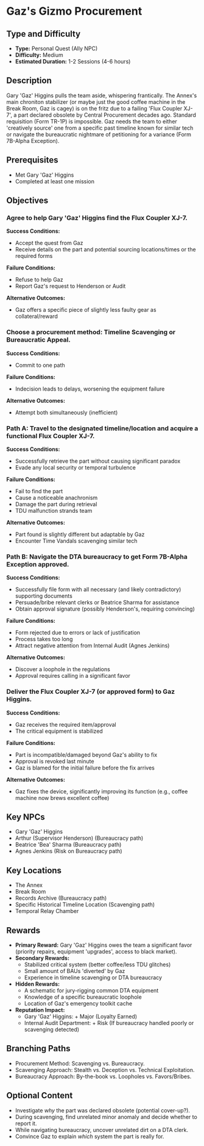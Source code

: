 # Gaz's Gizmo Procurement

## Type and Difficulty
- **Type:** Personal Quest (Ally NPC)
- **Difficulty:** Medium
- **Estimated Duration:** 1-2 Sessions (4-6 hours)

## Description
Gary 'Gaz' Higgins pulls the team aside, whispering frantically. The Annex's main chroniton stabilizer (or maybe just the good coffee machine in the Break Room, Gaz is cagey) is on the fritz due to a failing 'Flux Coupler XJ-7', a part declared obsolete by Central Procurement decades ago. Standard requisition (Form TR-1P) is impossible. Gaz needs the team to either 'creatively source' one from a specific past timeline known for similar tech or navigate the bureaucratic nightmare of petitioning for a variance (Form 7B-Alpha Exception).

## Prerequisites
- Met Gary 'Gaz' Higgins
- Completed at least one mission

## Objectives
### Agree to help Gary 'Gaz' Higgins find the Flux Coupler XJ-7.

**Success Conditions:**
- Accept the quest from Gaz
- Receive details on the part and potential sourcing locations/times or the required forms

**Failure Conditions:**
- Refuse to help Gaz
- Report Gaz's request to Henderson or Audit

**Alternative Outcomes:**
- Gaz offers a specific piece of slightly less faulty gear as collateral/reward
### Choose a procurement method: Timeline Scavenging or Bureaucratic Appeal.

**Success Conditions:**
- Commit to one path

**Failure Conditions:**
- Indecision leads to delays, worsening the equipment failure

**Alternative Outcomes:**
- Attempt both simultaneously (inefficient)
### Path A: Travel to the designated timeline/location and acquire a functional Flux Coupler XJ-7.

**Success Conditions:**
- Successfully retrieve the part without causing significant paradox
- Evade any local security or temporal turbulence

**Failure Conditions:**
- Fail to find the part
- Cause a noticeable anachronism
- Damage the part during retrieval
- TDU malfunction strands team

**Alternative Outcomes:**
- Part found is slightly different but adaptable by Gaz
- Encounter Time Vandals scavenging similar tech
### Path B: Navigate the DTA bureaucracy to get Form 7B-Alpha Exception approved.

**Success Conditions:**
- Successfully file form with all necessary (and likely contradictory) supporting documents
- Persuade/bribe relevant clerks or Beatrice Sharma for assistance
- Obtain approval signature (possibly Henderson's, requiring convincing)

**Failure Conditions:**
- Form rejected due to errors or lack of justification
- Process takes too long
- Attract negative attention from Internal Audit (Agnes Jenkins)

**Alternative Outcomes:**
- Discover a loophole in the regulations
- Approval requires calling in a significant favor
### Deliver the Flux Coupler XJ-7 (or approved form) to Gaz Higgins.

**Success Conditions:**
- Gaz receives the required item/approval
- The critical equipment is stabilized

**Failure Conditions:**
- Part is incompatible/damaged beyond Gaz's ability to fix
- Approval is revoked last minute
- Gaz is blamed for the initial failure before the fix arrives

**Alternative Outcomes:**
- Gaz fixes the device, significantly improving its function (e.g., coffee machine now brews excellent coffee)

## Key NPCs
- Gary 'Gaz' Higgins
- Arthur (Supervisor Henderson) (Bureaucracy path)
- Beatrice 'Bea' Sharma (Bureaucracy path)
- Agnes Jenkins (Risk on Bureaucracy path)

## Key Locations
- The Annex
- Break Room
- Records Archive (Bureaucracy path)
- Specific Historical Timeline Location (Scavenging path)
- Temporal Relay Chamber

## Rewards
- **Primary Reward:** Gary 'Gaz' Higgins owes the team a significant favor (priority repairs, equipment 'upgrades', access to black market).
- **Secondary Rewards:**
  - Stabilized critical system (better coffee/less TDU glitches)
  - Small amount of BAUs 'diverted' by Gaz
  - Experience in timeline scavenging or DTA bureaucracy
- **Hidden Rewards:**
  - A schematic for jury-rigging common DTA equipment
  - Knowledge of a specific bureaucratic loophole
  - Location of Gaz's emergency toolkit cache
- **Reputation Impact:**
  - Gary 'Gaz' Higgins: + Major (Loyalty Earned)
  - Internal Audit Department: + Risk (If bureaucracy handled poorly or scavenging detected)

## Branching Paths
- Procurement Method: Scavenging vs. Bureaucracy.
- Scavenging Approach: Stealth vs. Deception vs. Technical Exploitation.
- Bureaucracy Approach: By-the-book vs. Loopholes vs. Favors/Bribes.

## Optional Content
- Investigate *why* the part was declared obsolete (potential cover-up?).
- During scavenging, find unrelated minor anomaly and decide whether to report it.
- While navigating bureaucracy, uncover unrelated dirt on a DTA clerk.
- Convince Gaz to explain *which* system the part is really for.

